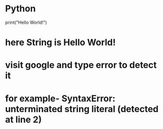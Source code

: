 # Python
print("Hello World!")
# here String is Hello World!
# visit google and type error to detect it
# for example- SyntaxError: unterminated string literal (detected at line 2)
